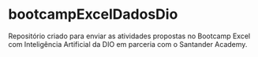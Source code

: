 # bootcampExcelDadosDio
Repositório criado para enviar as atividades propostas no Bootcamp Excel com Inteligência Artificial da DIO em parceria com o Santander Academy.
